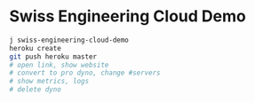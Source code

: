 # Swiss Engineering Cloud Demo

```zsh
j swiss-engineering-cloud-demo
heroku create
git push heroku master
# open link, show website
# convert to pro dyno, change #servers
# show metrics, logs
# delete dyno
```
